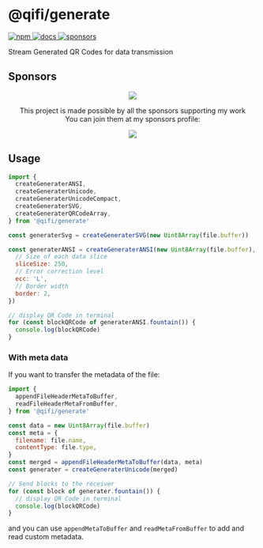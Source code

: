# @qifi/generate

<!-- Some beautiful tags -->
<p align="left">
  <a href="https://www.npmjs.com/package/@qifi/generate">
    <img alt="npm" src="https://badgen.net/npm/v/@qifi/generate">
  </a>
  <a href="#usage">
    <img alt="docs" src="https://img.shields.io/badge/-docs%20%26%20demos-1e8a7a">
  </a>
  <a href="https://github.com/sponsors/LittleSound">
    <img alt="sponsors" src="https://img.shields.io/static/v1?label=Sponsor&message=%E2%9D%A4&logo=GitHub&color=%23fe8e86">
  </a>
</p>

Stream Generated QR Codes for data transmission

## Sponsors

<p align="center">
  <a href="https://github.com/sponsors/LittleSound">
    <img src="https://cdn.jsdelivr.net/gh/littlesound/sponsors/sponsors.svg"/>
  </a>
</p>

<p align="center">
  This project is made possible by all the sponsors supporting my work <br>
  You can join them at my sponsors profile:
</p>
<p align="center"><a href="https://github.com/sponsors/LittleSound"><img src="https://img.shields.io/static/v1?label=Sponsor&message=%E2%9D%A4&logo=GitHub&color=%23fe8e86&style=for-the-badge" /></a></p>

## Usage

```javascript
import {
  createGeneraterANSI,
  createGeneraterUnicode,
  createGeneraterUnicodeCompact,
  createGeneraterSVG,
  createGeneraterQRCodeArray,
} from '@qifi/generate'

const generaterSvg = createGeneraterSVG(new Uint8Array(file.buffer))

const generaterANSI = createGeneraterANSI(new Uint8Array(file.buffer), {
  // Size of each data slice
  sliceSize: 250,
  // Error correction level
  ecc: 'L',
  // Border width
  border: 2,
})

// display QR Code in terminal
for (const blockQRCode of generaterANSI.fountain()) {
  console.log(blockQRCode)
}

```

### With meta data

If you want to transfer the metadata of the file:

```javascript
import {
  appendFileHeaderMetaToBuffer,
  readFileHeaderMetaFromBuffer,
} from '@qifi/generate'

const data = new Uint8Array(file.buffer)
const meta = {
  filename: file.name,
  contentType: file.type,
}
const merged = appendFileHeaderMetaToBuffer(data, meta)
const generater = createGeneraterUnicode(merged)

// Send blocks to the receiver
for (const block of generater.fountain()) {
  // display QR Code in terminal
  console.log(blockQRCode)
}
```

and you can use `appendMetaToBuffer` and `readMetaFromBuffer` to add and read custom metadata.
